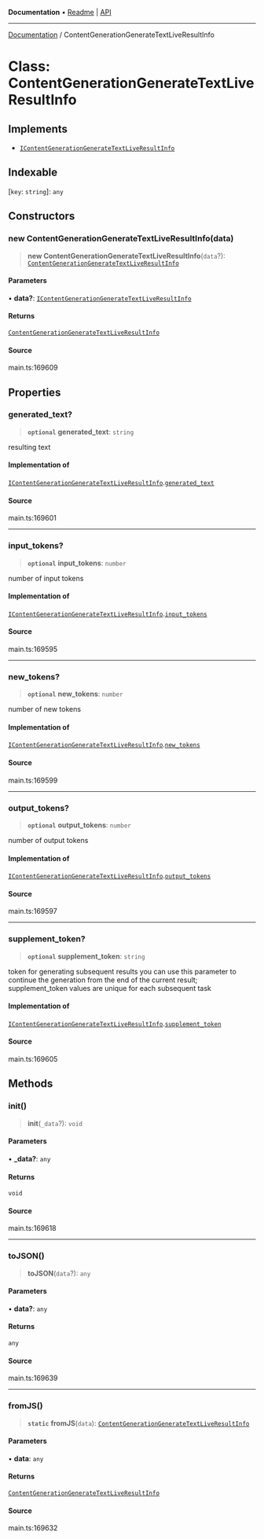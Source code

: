**Documentation** • [Readme](../README.md) \| [API](../globals.md)

***

[Documentation](../README.md) / ContentGenerationGenerateTextLiveResultInfo

# Class: ContentGenerationGenerateTextLiveResultInfo

## Implements

- [`IContentGenerationGenerateTextLiveResultInfo`](../interfaces/IContentGenerationGenerateTextLiveResultInfo.md)

## Indexable

 \[`key`: `string`\]: `any`

## Constructors

### new ContentGenerationGenerateTextLiveResultInfo(data)

> **new ContentGenerationGenerateTextLiveResultInfo**(`data`?): [`ContentGenerationGenerateTextLiveResultInfo`](ContentGenerationGenerateTextLiveResultInfo.md)

#### Parameters

• **data?**: [`IContentGenerationGenerateTextLiveResultInfo`](../interfaces/IContentGenerationGenerateTextLiveResultInfo.md)

#### Returns

[`ContentGenerationGenerateTextLiveResultInfo`](ContentGenerationGenerateTextLiveResultInfo.md)

#### Source

main.ts:169609

## Properties

### generated\_text?

> **`optional`** **generated\_text**: `string`

resulting text

#### Implementation of

[`IContentGenerationGenerateTextLiveResultInfo`](../interfaces/IContentGenerationGenerateTextLiveResultInfo.md).[`generated_text`](../interfaces/IContentGenerationGenerateTextLiveResultInfo.md#generated_text)

#### Source

main.ts:169601

***

### input\_tokens?

> **`optional`** **input\_tokens**: `number`

number of input tokens

#### Implementation of

[`IContentGenerationGenerateTextLiveResultInfo`](../interfaces/IContentGenerationGenerateTextLiveResultInfo.md).[`input_tokens`](../interfaces/IContentGenerationGenerateTextLiveResultInfo.md#input_tokens)

#### Source

main.ts:169595

***

### new\_tokens?

> **`optional`** **new\_tokens**: `number`

number of new tokens

#### Implementation of

[`IContentGenerationGenerateTextLiveResultInfo`](../interfaces/IContentGenerationGenerateTextLiveResultInfo.md).[`new_tokens`](../interfaces/IContentGenerationGenerateTextLiveResultInfo.md#new_tokens)

#### Source

main.ts:169599

***

### output\_tokens?

> **`optional`** **output\_tokens**: `number`

number of output tokens

#### Implementation of

[`IContentGenerationGenerateTextLiveResultInfo`](../interfaces/IContentGenerationGenerateTextLiveResultInfo.md).[`output_tokens`](../interfaces/IContentGenerationGenerateTextLiveResultInfo.md#output_tokens)

#### Source

main.ts:169597

***

### supplement\_token?

> **`optional`** **supplement\_token**: `string`

token for generating subsequent results
you can use this parameter to continue the generation from the end of the current result;
supplement_token values are unique for each subsequent task

#### Implementation of

[`IContentGenerationGenerateTextLiveResultInfo`](../interfaces/IContentGenerationGenerateTextLiveResultInfo.md).[`supplement_token`](../interfaces/IContentGenerationGenerateTextLiveResultInfo.md#supplement_token)

#### Source

main.ts:169605

## Methods

### init()

> **init**(`_data`?): `void`

#### Parameters

• **\_data?**: `any`

#### Returns

`void`

#### Source

main.ts:169618

***

### toJSON()

> **toJSON**(`data`?): `any`

#### Parameters

• **data?**: `any`

#### Returns

`any`

#### Source

main.ts:169639

***

### fromJS()

> **`static`** **fromJS**(`data`): [`ContentGenerationGenerateTextLiveResultInfo`](ContentGenerationGenerateTextLiveResultInfo.md)

#### Parameters

• **data**: `any`

#### Returns

[`ContentGenerationGenerateTextLiveResultInfo`](ContentGenerationGenerateTextLiveResultInfo.md)

#### Source

main.ts:169632
